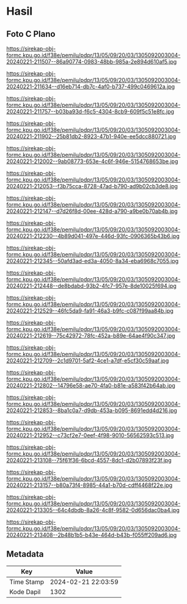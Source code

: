 # Hasil

## Foto C Plano

https://sirekap-obj-formc.kpu.go.id/f38e/pemilu/pdpr/13/05/09/20/03/1305092003004-20240221-211507--86a90774-0983-48bb-985a-2e894d610af5.jpg

https://sirekap-obj-formc.kpu.go.id/f38e/pemilu/pdpr/13/05/09/20/03/1305092003004-20240221-211634--d16eb714-db7c-4af0-b737-499c0469612a.jpg

https://sirekap-obj-formc.kpu.go.id/f38e/pemilu/pdpr/13/05/09/20/03/1305092003004-20240221-211757--b03ba93d-f6c5-4304-8cb9-609f5c51e8fc.jpg

https://sirekap-obj-formc.kpu.go.id/f38e/pemilu/pdpr/13/05/09/20/03/1305092003004-20240221-211902--25b81db2-8923-47b1-940e-ee5dcc880721.jpg

https://sirekap-obj-formc.kpu.go.id/f38e/pemilu/pdpr/13/05/09/20/03/1305092003004-20240221-212002--9ab08773-653e-4c6f-946e-5154768653be.jpg

https://sirekap-obj-formc.kpu.go.id/f38e/pemilu/pdpr/13/05/09/20/03/1305092003004-20240221-212053--f3b75cca-8728-47ad-b790-ad9b02cb3de8.jpg

https://sirekap-obj-formc.kpu.go.id/f38e/pemilu/pdpr/13/05/09/20/03/1305092003004-20240221-212147--d7d26f8d-00ee-428d-a790-a9be0b70ab4b.jpg

https://sirekap-obj-formc.kpu.go.id/f38e/pemilu/pdpr/13/05/09/20/03/1305092003004-20240221-212230--4b89d041-497e-446d-93fc-0906365b43b6.jpg

https://sirekap-obj-formc.kpu.go.id/f38e/pemilu/pdpr/13/05/09/20/03/1305092003004-20240221-212345--50afd3ad-ed3a-4050-8a34-eba6968c7055.jpg

https://sirekap-obj-formc.kpu.go.id/f38e/pemilu/pdpr/13/05/09/20/03/1305092003004-20240221-212448--de8bdabd-93b2-4fc7-957e-8de10025f694.jpg

https://sirekap-obj-formc.kpu.go.id/f38e/pemilu/pdpr/13/05/09/20/03/1305092003004-20240221-212529--46fc5da9-fa91-46a3-b9fc-c087f99aa84b.jpg

https://sirekap-obj-formc.kpu.go.id/f38e/pemilu/pdpr/13/05/09/20/03/1305092003004-20240221-212619--75c42972-78fc-452a-b89e-64ae4f90c347.jpg

https://sirekap-obj-formc.kpu.go.id/f38e/pemilu/pdpr/13/05/09/20/03/1305092003004-20240221-212709--2c1d9701-5af2-4ce1-a7df-e5cf30c59aaf.jpg

https://sirekap-obj-formc.kpu.go.id/f38e/pemilu/pdpr/13/05/09/20/03/1305092003004-20240221-212802--14796e58-ae70-4fa0-b81e-a583f42b64ab.jpg

https://sirekap-obj-formc.kpu.go.id/f38e/pemilu/pdpr/13/05/09/20/03/1305092003004-20240221-212853--8ba1c0a7-d9db-453a-b095-8691edd4d216.jpg

https://sirekap-obj-formc.kpu.go.id/f38e/pemilu/pdpr/13/05/09/20/03/1305092003004-20240221-212952--c73cf2e7-0eef-4f98-9010-56562593c513.jpg

https://sirekap-obj-formc.kpu.go.id/f38e/pemilu/pdpr/13/05/09/20/03/1305092003004-20240221-213108--75f61f36-6bcd-4557-8dc1-d2b07893f23f.jpg

https://sirekap-obj-formc.kpu.go.id/f38e/pemilu/pdpr/13/05/09/20/03/1305092003004-20240221-213157--b80a73f4-8985-44a1-b70d-cdff4468f22e.jpg

https://sirekap-obj-formc.kpu.go.id/f38e/pemilu/pdpr/13/05/09/20/03/1305092003004-20240221-213305--64c4dbdb-8a26-4c8f-9582-0d656dac0ba4.jpg

https://sirekap-obj-formc.kpu.go.id/f38e/pemilu/pdpr/13/05/09/20/03/1305092003004-20240221-213408--2b48b1b5-b43e-464d-b43b-f055ff209ad6.jpg


## Metadata

| Key        | Value               |
| ---------- | ------------------- |
| Time Stamp | 2024-02-21 22:03:59 |
| Kode Dapil | 1302                |




